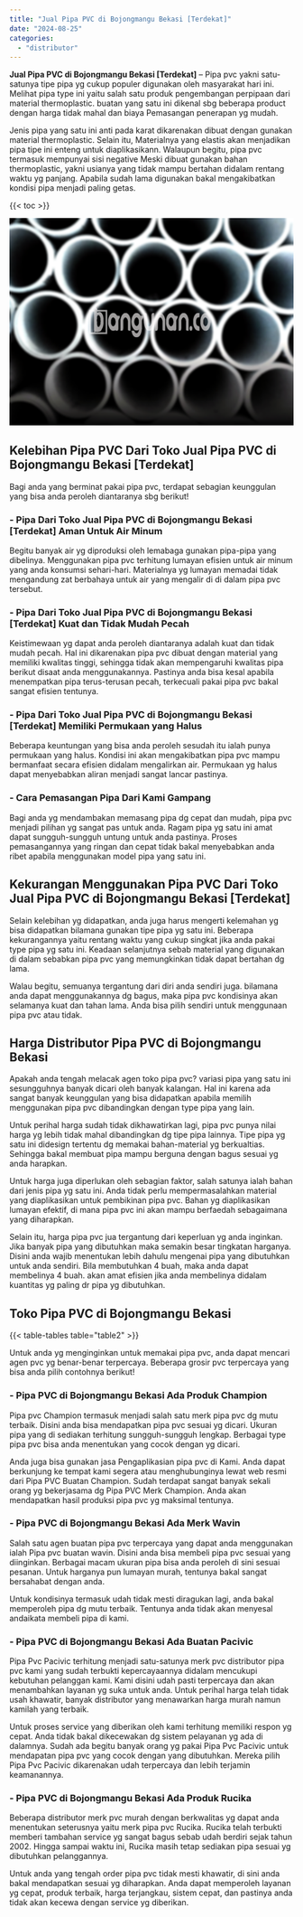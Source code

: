 ```yaml
---
title: "Jual Pipa PVC di Bojongmangu Bekasi [Terdekat]"
date: "2024-08-25"
categories: 
  - "distributor"
---
```


**Jual Pipa PVC di Bojongmangu Bekasi \[Terdekat\]** – Pipa pvc yakni satu-satunya tipe pipa yg cukup populer digunakan oleh masyarakat hari ini. Melihat pipa type ini yaitu salah satu produk pengembangan perpipaan dari material thermoplastic. buatan yang satu ini dikenal sbg beberapa product dengan harga tidak mahal dan biaya Pemasangan penerapan yg mudah.

Jenis pipa yang satu ini anti pada karat dikarenakan dibuat dengan gunakan material thermoplastic. Selain itu, Materialnya yang elastis akan menjadikan pipa tipe ini enteng untuk diaplikasikann. Walaupun begitu, pipa pvc termasuk mempunyai sisi negative Meski dibuat gunakan bahan thermoplastic, yakni usianya yang tidak mampu bertahan didalam rentang waktu yg panjang. Apabila sudah lama digunakan bakal mengakibatkan kondisi pipa menjadi paling getas.

{{< toc >}}

![Jual Pipa PVC di Bojongmangu Bekasi [Terdekat]](/images/jaul-pipa-pvc-28.png)

## Kelebihan Pipa PVC Dari Toko Jual Pipa PVC di Bojongmangu Bekasi \[Terdekat\]

Bagi anda yang berminat pakai pipa pvc, terdapat sebagian keunggulan yang bisa anda peroleh diantaranya sbg berikut!

### \- Pipa Dari Toko Jual Pipa PVC di Bojongmangu Bekasi \[Terdekat\] Aman Untuk Air Minum

Begitu banyak air yg diproduksi oleh lemabaga gunakan pipa-pipa yang dibelinya. Menggunakan pipa pvc terhitung lumayan efisien untuk air minum yang anda konsumsi sehari-hari. Materialnya yg lumayan memadai tidak mengandung zat berbahaya untuk air yang mengalir di di dalam pipa pvc tersebut.

### \- Pipa Dari Toko Jual Pipa PVC di Bojongmangu Bekasi \[Terdekat\] Kuat dan Tidak Mudah Pecah

Keistimewaan yg dapat anda peroleh diantaranya adalah kuat dan tidak mudah pecah. Hal ini dikarenakan pipa pvc dibuat dengan material yang memiliki kwalitas tinggi, sehingga tidak akan mempengaruhi kwalitas pipa berikut disaat anda menggunakannya. Pastinya anda bisa kesal apabila menempatkan pipa terus-terusan pecah, terkecuali pakai pipa pvc bakal sangat efisien tentunya.

### \- Pipa Dari Toko Jual Pipa PVC di Bojongmangu Bekasi \[Terdekat\] Memiliki Permukaan yang Halus

Beberapa keuntungan yang bisa anda peroleh sesudah itu ialah punya permukaan yang halus. Kondisi ini akan mengakibatkan pipa pvc mampu bermanfaat secara efisien didalam mengalirkan air. Permukaan yg halus dapat menyebabkan aliran menjadi sangat lancar pastinya.

### \- Cara Pemasangan Pipa Dari Kami Gampang

Bagi anda yg mendambakan memasang pipa dg cepat dan mudah, pipa pvc menjadi pilihan yg sangat pas untuk anda. Ragam pipa yg satu ini amat dapat sungguh-sungguh untung untuk anda pastinya. Proses pemasangannya yang ringan dan cepat tidak bakal menyebabkan anda ribet apabila menggunakan model pipa yang satu ini.

## Kekurangan Menggunakan Pipa PVC Dari Toko Jual Pipa PVC di Bojongmangu Bekasi \[Terdekat\]

Selain kelebihan yg didapatkan, anda juga harus mengerti kelemahan yg bisa didapatkan bilamana gunakan tipe pipa yg satu ini. Beberapa kekurangannya yaitu rentang waktu yang cukup singkat jika anda pakai type pipa yg satu ini. Keadaan selanjutnya sebab material yang digunakan di dalam sebabkan pipa pvc yang memungkinkan tidak dapat bertahan dg lama.

Walau begitu, semuanya tergantung dari diri anda sendiri juga. bilamana anda dapat menggunakannya dg bagus, maka pipa pvc kondisinya akan selamanya kuat dan tahan lama. Anda bisa pilih sendiri untuk menggunaan pipa pvc atau tidak.

## Harga Distributor Pipa PVC di Bojongmangu Bekasi

Apakah anda tengah melacak agen toko pipa pvc? variasi pipa yang satu ini sesungguhnya banyak dicari oleh banyak kalangan. Hal ini karena ada sangat banyak keunggulan yang bisa didapatkan apabila memilih menggunakan pipa pvc dibandingkan dengan type pipa yang lain.

Untuk perihal harga sudah tidak dikhawatirkan lagi, pipa pvc punya nilai harga yg lebih tidak mahal dibandingkan dg tipe pipa lainnya. Tipe pipa yg satu ini didesign tertentu dg memakai bahan-material yg berkualtias. Sehingga bakal membuat pipa mampu berguna dengan bagus sesuai yg anda harapkan.

Untuk harga juga diperlukan oleh sebagian faktor, salah satunya ialah bahan dari jenis pipa yg satu ini. Anda tidak perlu mempermasalahkan material yang diaplikasikan untuk pembikinan pipa pvc. Bahan yg diaplikasikan lumayan efektif, di mana pipa pvc ini akan mampu berfaedah sebagaimana yang diharapkan.

Selain itu, harga pipa pvc jua tergantung dari keperluan yg anda inginkan. Jika banyak pipa yang dibutuhkan maka semakin besar tingkatan harganya. Disini anda wajib menentukan lebih dahulu mengenai pipa yang dibutuhkan untuk anda sendiri. Bila membutuhkan 4 buah, maka anda dapat membelinya 4 buah. akan amat efisien jika anda membelinya didalam kuantitas yg paling dr pipa yg dibutuhkan.

## Toko Pipa PVC di Bojongmangu Bekasi

{{< table-tables table="table2" >}}

Untuk anda yg menginginkan untuk memakai pipa pvc, anda dapat mencari agen pvc yg benar-benar terpercaya. Beberapa grosir pvc terpercaya yang bisa anda pilih contohnya berikut!

### \- Pipa PVC di Bojongmangu Bekasi Ada Produk Champion

Pipa pvc Champion termasuk menjadi salah satu merk pipa pvc dg mutu terbaik. Disini anda bisa mendapatkan pipa pvc sesuai yg dicari. Ukuran pipa yang di sediakan terhitung sungguh-sungguh lengkap. Berbagai type pipa pvc bisa anda menentukan yang cocok dengan yg dicari.

Anda juga bisa gunakan jasa Pengaplikasian pipa pvc di Kami. Anda dapat berkunjung ke tempat kami segera atau menghubunginya lewat web resmi dari Pipa PVC Buatan Champion. Sudah terdapat sangat banyak sekali orang yg bekerjasama dg Pipa PVC Merk Champion. Anda akan mendapatkan hasil produksi pipa pvc yg maksimal tentunya.

### \- Pipa PVC di Bojongmangu Bekasi Ada Merk Wavin

Salah satu agen buatan pipa pvc terpercaya yang dapat anda menggunakan ialah Pipa pvc buatan wavin. Disini anda bisa membeli pipa pvc sesuai yang diinginkan. Berbagai macam ukuran pipa bisa anda peroleh di sini sesuai pesanan. Untuk harganya pun lumayan murah, tentunya bakal sangat bersahabat dengan anda.

Untuk kondisinya termasuk udah tidak mesti diragukan lagi, anda bakal memperoleh pipa dg mutu terbaik. Tentunya anda tidak akan menyesal andaikata membeli pipa di kami.

### \- Pipa PVC di Bojongmangu Bekasi Ada Buatan Pacivic

Pipa Pvc Pacivic terhitung menjadi satu-satunya merk pvc distributor pipa pvc kami yang sudah terbukti kepercayaannya didalam mencukupi kebutuhan pelanggan kami. Kami disini udah pasti terpercaya dan akan menambahkan layanan yg suka untuk anda. Untuk perihal harga telah tidak usah khawatir, banyak distributor yang menawarkan harga murah namun kamilah yang terbaik.

Untuk proses service yang diberikan oleh kami terhitung memiliki respon yg cepat. Anda tidak bakal dikecewakan dg sistem pelayanan yg ada di dalamnya. Sudah ada begitu banyak orang yg pakai Pipa Pvc Pacivic untuk mendapatan pipa pvc yang cocok dengan yang dibutuhkan. Mereka pilih Pipa Pvc Pacivic dikarenakan udah terpercaya dan lebih terjamin keamanannya.

### \- Pipa PVC di Bojongmangu Bekasi Ada Produk Rucika

Beberapa distributor merk pvc murah dengan berkwalitas yg dapat anda menentukan seterusnya yaitu merk pipa pvc Rucika. Rucika telah terbukti memberi tambahan service yg sangat bagus sebab udah berdiri sejak tahun 2002. Hingga sampai waktu ini, Rucika masih tetap sediakan pipa sesuai yg dibutuhkan pelanggannya.

Untuk anda yang tengah order pipa pvc tidak mesti khawatir, di sini anda bakal mendapatkan sesuai yg diharapkan. Anda dapat memperoleh layanan yg cepat, produk terbaik, harga terjangkau, sistem cepat, dan pastinya anda tidak akan kecewa dengan service yg diberikan.
